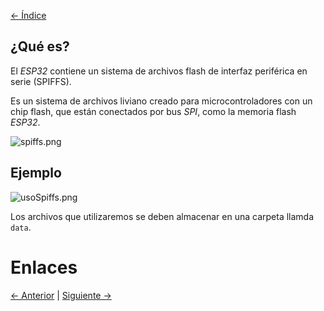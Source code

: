 [<- Índice](../InternetOfThings.md)

## ¿Qué es?

El *ESP32* contiene un sistema de archivos flash de interfaz periférica en serie (SPIFFS).

Es un sistema de archivos liviano creado para microcontroladores con un chip flash, que están conectados por bus *SPI*, como la memoria flash *ESP32*.

![spiffs.png](imagenes/spiffs.png)

## Ejemplo

![usoSpiffs.png](imagenes/usoSpiffs.png)

Los archivos que utilizaremos se deben almacenar en una carpeta llamda `data`.

# Enlaces

[<- Anterior](ProtocolosDeMensajeria_HTTP.md) | [Siguiente ->](CodigosbasicosHTTP.md)